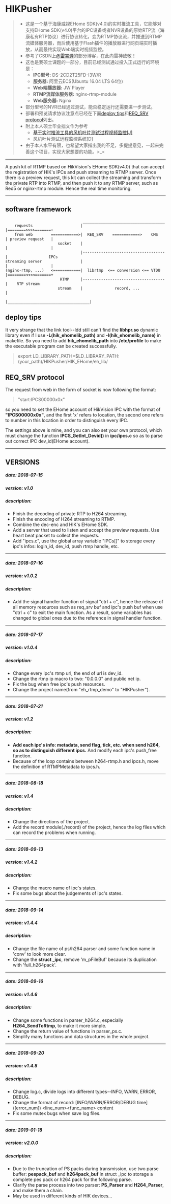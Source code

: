 # HIKPusher
> * 这是一个基于海康威视EHome SDK(v4.0)的实时推流工具，它能够对支持EHome SDK(v4.0)平台的IPC设备或者NVR设备的原始RTP流（海康私有RTP协议）进行协议转化，变为RTMP协议流，并推送到RTMP流媒体服务器，而后使用基于Flash插件的播放器进行网页端实时播放，从而最终实现Web端实时视频监控。
> * 参考了CSDN上[@雷霄骅](https://blog.csdn.net/leixiaohua1020)的部分博客，在此向雷神致敬！
> * 这也是我硕士课题的一部分，目前已经测试通过投入正式运行的环境是：
>   * **IPC型号:** DS-2CD2T25FD-I3W/R
>   * **服务器:** 阿里云ECS(Ubuntu 16.04 LTS 64位)
>   * **Web端播放器:** JW Player
>   * **RTMP流媒体服务器:** nginx-rtmp-module
>   * **Web服务器:** Nginx
> * 部分型号的NVR已经通过测试，能否稳定运行还需要进一步测试。
> * 部署和预览请求协议注意点已经在下面[deploy tips](https://github.com/CharlesPu/HIKPusher#deploy-tips)和[REQ_SRV protocol](https://github.com/CharlesPu/HIKPusher#req_srv-protocol)列出。
> * 附上本人硕士毕业拙文作为参考
>   * [基于实时推流工具的风机叶片测试过程视频监控[J]](http://kns.cnki.net/KCMS/detail/detail.aspx?dbcode=CJFQ&dbname=CJFDPREP&filename=GXJX201811029&uid=WEEvREcwSlJHSldRa1FhdXNXaEd1ZDNHQUsvSU1NNWp6d1JCWGJZOEZWdz0=$9A4hF_YAuvQ5obgVAqNKPCYcEjKensW4IQMovwHtwkF4VYPoHbKxJw!!&v=MjM4MjJYQmRyRzRIOW5Ocm85SGJZUjhlWDFMdXhZUzdEaDFUM3FUcldNMUZyQ1VSTE9mWnVkbkZ5em1WcnJOSWo=)
>   * 风机叶片测试远程监控系统[D]
> * 由于本人水平有限，也希望大家指出我的不足，多提提意见，一起来完善这个项目，实现大家想要的功能。>_<

---
A push kit of RTMP based on HikVision's EHome SDK(v4.0) that can accept the registration of HIK's IPCs and push streaming to RTMP server.
Once there is a preview request, this kit can collect the streaming and transform the private RTP into RTMP, and then push it to any RTMP server, such as Red5 or nginx-rtmp module. Hence the real time monitoring. 

---
## software framework
                                      ____________________________________
        requests                     |                                    |========>>>>=======+
        from web        ============>|  REQ_SRV    ============>    CMS   | preview request   |
                           socket    |                                    |                   |
                                     |------------------------------------|                  IPCs
    streaming server                 |                                    |                   |
    (nginx-rtmp, ...)   <============|  librtmp  <== conversion <== VTDU  |========<<<<=======+
                            RTMP     |------------------------------------|    RTP stream
                           stream    |              record, ...           |
                                     |____________________________________|
## deploy tips
It very strange that the link tool--ldd still can't find the **libhpr.so** dynamic library even if I use **-L(hik_ehomelib_path)** and **-l(hik_ehomelib_name)** in makefile.
So you need to add **hik_ehomelib_path** into **/etc/profile** to make the executable program can be created successfully.
> export LD_LIBRARY_PATH=$LD_LIBRARY_PATH:(your_path)/HIKPusher/HIK_EHome/eh_lib/

## REQ_SRV protocol 
The request from web in the form of socket is now following the format:
> "start:IPCS00000x0x"

so you need to set the EHome account of HikVision IPC with the format of **"IPCS00000x0x"**, and the first 'x' refers to location, the second one refers to number in this location in order to distinguish every IPC.

The settings above is mine, and you can also set your own protocol, which must change the function **IPCS_GetInt_Devid()** in **ipc/ipcs.c** so as to parse out correct IPC dev_id(EHome account). 

---
## VERSIONS

##### date:       2018-07-15
##### version:    v1.0
##### description:
* Finish the decoding of private RTP to H264 streaming.
* Finish the encoding of H264 streaming to RTMP.
* Combine the dec-enc and HIK's EHome SDK.
* Add a server that used to listen and accept the preview requests. Use heart beat packet to collect the requests.
* Add "ipcs.c", use the global array variable "IPCs[]" to storage every ipc's infos: login_id, dev_id, push rtmp handle, etc.

---
##### date:     2018-07-16
##### version:    v1.0.2
##### description:
* Add the signal handler function of signal "ctrl + c", hence the release of all memory resources such as req_srv buf and ipc's push buf when use "ctrl + c" to exit the main function. As a result, some variables has changed to global ones due to the reference in signal handler function.

---
##### date:       2018-07-17
##### version:    v1.0.4
##### description:
* Change every ipc's rtmp url, the end of url is dev_id.
* Change the rtmp ip macro to two: "0.0.0.0" and public net ip.
* Fix the bug when free ipc's push resources.
* Change the project name(from "eh_rtmp_demo" to "HIKPusher").

---
##### date:       2018-07-21
##### version:    v1.2
##### description:
* **Add each ipc's info: metadata, send flag, tick, etc. when send h264, so as to distinguish different ipcs.** And modify each ipc's push_free function. 
* Because of the loop contains between h264-rtmp.h and ipcs.h, move the definition of RTMPMetadata to ipcs.h.

---
##### date:       2018-08-18
##### version:    v1.4
##### description:
* Change the directions of the project.
* Add the record module(./record) of the project, hence the log files which can record the problems when running.

---
##### date:       2018-09-13
##### version:    v1.4.2
##### description:
* Change the macro name of ipc's states.
* Fix some bugs about the judgements of ipc's states.

---
##### date:       2018-09-14
##### version:    v1.4.4
##### description:
* Change the file name of ps/h264 parser and some function name in 'conv' to look more clear.
* Change the **struct _ipc**, remove 'm_pFileBuf' because its duplication with 'full_h264pack'.

---
##### date:       2018-09-16
##### version:    v1.4.6
##### description:
* Change some functions in parser_h264.c, especially **H264_SendToRtmp**, to make it more simple.
* Change the return value of functions in parser_ps.c.
* Simplify many functions and data structures in the whole project.

---
##### date:       2018-09-20
##### version:    v1.4.8
##### description:
* Change log.c, divide logs into different types--INFO, WARN, ERROR, DEBUG.
* Change the format of record: [INFO/WARN/ERROR/DEBUG time]\([error_num]\) \<line_num\>\<func_name\> content
* Fix some mutex bugs when save log files.

---
##### date:       2019-01-18
##### version:    v2.0.0
##### description:
* Due to the truncation of PS packs during transmission, use two parse buffer: **pespack_buf** and **h264pack_buf** in struct \_ipc to storage a complete pes pack or h264 pack for the following parse.
* Clarify the parse process into two parser: **PS_Parser** and **H264_Parser**, and make them a chain.
* May be used in different kinds of HIK devices...